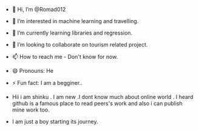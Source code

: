 - 👋 Hi, I’m @Romad012
- 👀 I’m interested in machine learning and travelling.
- 🌱 I’m currently learning libraries and regression.
- 💞️ I’m looking to collaborate on tourism related project.
- 📫 How to reach me - Don't know for now.
- 😄 Pronouns: He
- ⚡ Fun fact: I am a begginer..

- Hii i am shinku . I am new .I dont know much about online world . I heard github is a famous place to read peers's work and also i can publish mine work too.
- I am just a boy starting its journey. 

<!---
Romad012/Romad012 is a ✨ special ✨ repository because its `README.md` (this file) appears on your GitHub profile.
You can click the Preview link to take a look at your changes.
--->
